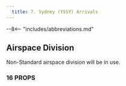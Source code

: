 ```yaml
---
  title: 7. Sydney (YSSY) Arrivals
---
```


--8<-- "includes/abbreviations.md"

## Airspace Division
Non-Standard airspace division will be in use.

### 16 PROPS
